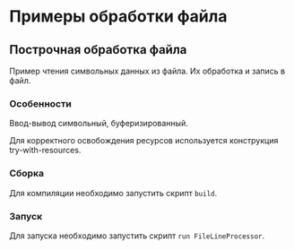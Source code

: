 # Примеры обработки файла

## Построчная обработка файла

Пример чтения символьных данных из файла. Их обработка и запись в файл.

### Особенности

Ввод-вывод символьный, буферизированный.

Для корректного освобождения ресурсов  используется конструкция try-with-resources.

### Сборка

Для компиляции необходимо запустить скрипт `build`.

### Запуск

Для запуска необходимо запустить скрипт `run FileLineProcessor`.
